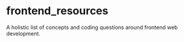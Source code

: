 # frontend_resources
A holistic list of concepts and coding questions around frontend web development.
